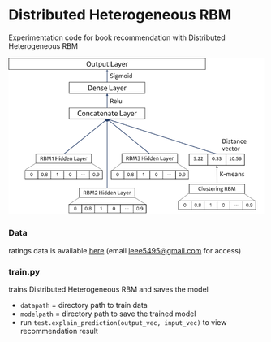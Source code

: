 # Distributed Heterogeneous RBM
Experimentation code for book recommendation with Distributed Heterogeneous RBM

![image](https://github.com/leee5495/Distributed_Heterogeneous_RBM/blob/master/misc/%EB%8F%84%ED%98%95.png)

### Data
ratings data is available [here](https://drive.google.com/file/d/1nR7B7fDzwwExYpO70xY6FYTGf3aVXX_T/view?usp=sharing)
(email leee5495@gmail.com for access)

### train.py
trains Distributed Heterogeneous RBM and saves the model
- `datapath` = directory path to train data
- `modelpath` = directory path to save the trained model
- run `test.explain_prediction(output_vec, input_vec)` to view recommendation result
